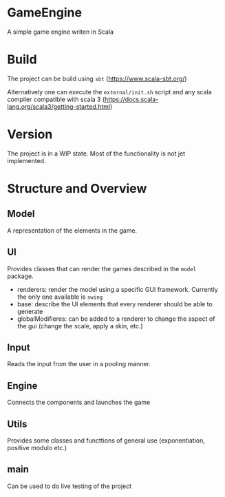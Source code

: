 # GameEngine
A simple game engine writen in Scala

# Build

The project can be build using `sbt` (https://www.scala-sbt.org/)

Alternatively one can execute the `external/init.sh` script and any scala compiler compatible with scala 3 (https://docs.scala-lang.org/scala3/getting-started.html)

# Version

The project is in a WIP state. Most of the functionality is not jet implemented.

# Structure and Overview

## Model

A representation of the elements in the game.

## UI

Provides classes that can render the games described in the `model` package.

  - renderers: render the model using a specific GUI framework. Currently the only one available is `swing`
  - base: describe the UI elements that every renderer should be able to generate
  - globalModifieres: can be added to a renderer to change the aspect of the gui (change the scale, apply a skin, etc.)

## Input
Reads the input from the user in a pooling manner.

## Engine
Connects the components and launches the game

## Utils
Provides some classes and functtions of general use (exponentiation, positive modulo etc.)

## main

Can be used to do live testing of the project 



